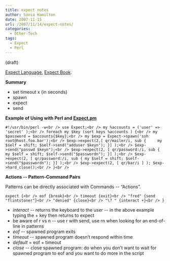 ```yaml
---
title: expect notes
author: Sonia Hamilton
date: 2007-11-15
url: /2007/11/14/expect-notes/
categories:
  - Other-Tech
tags:
  - Expect
  - Perl
---
```

(draft)

[Expect Language][1], [Expect Book][2].

**Summary**

<!--more-->

  * set timeout x (in seconds)
  * spawn
  * expect
  * send

**Example of Using with Perl and [Expect.pm][3]**

`#!/usr/bin/perl -w<br />
use Expect;<br />
my %accounts = ('user' => 'secret' );<br />
foreach my $key (sort keys %accounts ) {<br />
my $password = $accounts{$key};<br />
my $exp = Expect->spawn('ssh root@host.foo.bar');<br />
$exp->expect(2,[ qr/mailer/i, sub {     my $self = shift; $self->send("adduser $keyn"); }] );<br />
$exp->send("passwd $keyn");<br />
$exp->expect(2, [ qr/password:/i, sub { my $self = shift; $self->send("$passwordn"); }] );<br />
$exp->expect(2, [ qr/password:/i, sub { my $self = shift; $self->send("$passwordn"); }] );<br />
$exp->expect(2, [ qr/bar/i ] ); $exp->hard_close();<br />
}<br />
`

**Actions -- Pattern-Command Pairs**

Patterns can be directly associated with Commands -- &#8220;Actions&#8221;.

`expect {<br />
eof {break}<br />
timeout {exit}<br />
"fred" {send "flintstoner"}<br />
"denied" {close}<br />
"\? " {interact +}<br />
}`

  * *interact* -- returns the keyboard to the user -- in the above example typing the + key then returns to expect
  * be aware of r vs n -- use r with send, use rn when looking for an end-of-line in patterns
  * *eof* -- spawned program exits
  * *timeout* -- spawned program doesn&#8217;t respond within time
  * *default* = eof + timeout
  * *close* -- close spawned program: do when you don&#8217;t want to wait for spawned program to eof and you want to do more in the script

 [1]: http://expect.nist.gov/
 [2]: http://
 [3]: http://search.cpan.org/~rgiersig/Expect-1.21/Expect.pod
